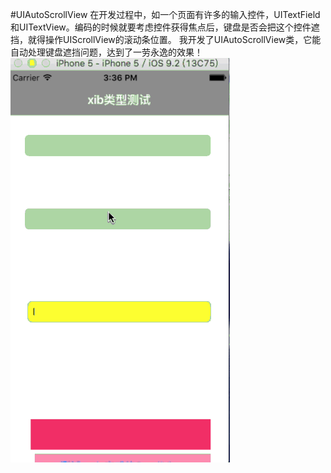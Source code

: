 #UIAutoScrollView
    在开发过程中，如一个页面有许多的输入控件，UITextField和UITextView。编码的时候就要考虑控件获得焦点后，键盘是否会把这个控件遮挡，就得操作UIScrollView的滚动条位置。
    我开发了UIAutoScrollView类，它能自动处理键盘遮挡问题，达到了一劳永逸的效果！
![github](https://github.com/lqCoder/UIAutoScrollView/blob/master/AutoScrollGif.gif "github")